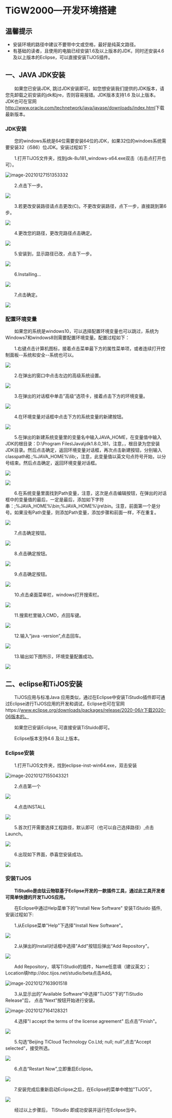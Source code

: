 # TiGW2000—开发环境搭建 #

## 温馨提示 ##
- 安装环境的路径中建议不要带中文或空格，最好是纯英文路径。
- 有基础的读者，且使用的电脑已经安装1.6及以上版本的JDK，同时还安装4.6及以上版本的Eclipse，可以直接安装TiJOS插件。

## 一、JAVA JDK安装 ##

　　如果您已安装JDK, 跳过JDK安装即可。如您想安装我们提供的JDK版本，请您先卸载之前安装的jdk和jre，否则容易报错。JDK版本支持1.6 及以上版本。JDK也可在官网<http://www.oracle.com/technetwork/java/javase/downloads/index.html>下载最新版本。   

### JDK安装 ###   

　　您的windows系统是64位需要安装64位的JDK，如果32位的windoes系统需要安装32（i586）位JDK。安装过程如下：

　　1.打开TiJOS文件夹，找到jdk-8u181_windows-x64.exe双击（右击点打开也可）。

![image-20210127151353332](img/JDK/TiJOS0.png)

　　2.点击下一步。

![](./img/JDK/TiJOS1.png)

　　3.若更改安装路径请点击更改(C)。不更改安装路径，点下一步，直接跳到第6步。

![](./img/JDK/TiJOS2.png)

　　4.更改您的路径，更改完路径点击确定。

![](./img/JDK/TiJOS3.png)

 

　　5.安装到，显示路径已改，点击下一步。

![](./img/JDK/TiJOS4.png)

　　6.Installing...

![](./img/JDK/TiJOS5.png)

　　7.点击确定。

![](./img/JDK/TiJOS6.png)

### 配置环境变量 ###

　　如果您的系统是windows10，可以选择配置环境变量也可以跳过，系统为Windows7和windows8则需要配置环境变量。配置过程如下：

　　1.右键点击计算机图标，接着点击菜单最下方的属性菜单项，或者连续打开控制面板--系统和安全--系统也可以。

![](./img/CEV/TiJOS1.png)

　　2.在弹出的窗口中点击左边的高级系统设置。

![](./img/CEV/TiJOS2.png)

　　3.在弹出的对话框中单击”高级“选项卡，接着点击下方的环境变量。

![](./img/CEV/TiJOS3.png)

　　4.在环境变量对话框中点击下方的系统变量的新建按钮。

![](./img/CEV/TiJOS4.png)

　　5.在弹出的新建系统变量里的变量名中输入JAVA_HOME，在变量值中输入JDK的根目录：D:\Program Files\Java\jdk1.8.0_181，注意，，根目录为您安装JDK目录。然后点击确定，返回环境变量对话框，再次点击新建按钮，分别输入classpath和.;%JAVA_HOME%\lib;，注意，此变量值以英文句点符号开始，以分号结束。然后点击确定，返回环境变量对话框。

![](./img/CEV/TiJOS5.png)

![](./img/CEV/TiJOS6.png)

　　6.在系统变量里面找到Path变量，注意，这次是点击编辑按钮，在弹出的对话框中的变量值的最后，一定是最后，添加如下字符串：;%JAVA_HOME%\bin;%JAVA_HOME%\jre\bin。注意，前面第一个是分号。如果没有Path变量，则添加Path变量，添加步骤和前面一样，不在重复。

![](./img/CEV/TiJOS7.png)

　　7.点击确定按钮。

![](./img/CEV/TiJOS8.png)


　　8.点击确定按钮。

![](./img/CEV/TiJOS9.png)


　　9.点击确定按钮。

![](./img/CEV/TiJOS10.png)


　　10.点击桌面菜单栏，windows打开搜索栏。

![](./img/CEV/TiJOS11.png)

　　11.搜索栏里输入CMD，点回车键。

![](./img/CEV/TiJOS12.png)

　　12.输入“java -version”,点击回车。

![](./img/CEV/TiJOS13.png)

　　13.输出如下图所示，环境变量配置成功。

![](./img/CEV/TiJOS14.png)

## 二、eclipse和TiJOS安装 ##
　　TiJOS应用与标准Java 应用类似，通过在Eclipse中安装TiStudio插件即可通过Eclipse进行TiJOS应用的开发和调试，Eclipse也可在官网https://www.eclipse.org/downloads/packages/release/2020-06/r下载2020-06版本的。

　　如果您已安装Eclipse, 可直接安装TiStuido即可。

　　Eclipse版本支持4.6 及以上版本。
### Eclipse安装 ###
　　1.打开TiJOS文件夹，找到eclipse-inst-win64.exe，双击安装

![image-20210127155043321](img/eclise_TiJOS/TiJOS1.png)

　　2.点击第一个

![](img/eclise_TiJOS/TiJOS2.png)

　　4.点击INSTALL

![](img/eclise_TiJOS/TiJOS3.png)

　　5.首次打开需要选择工程路径，默认即可（也可以自己选择路径）,点击Launch。

![](./img/eclise_TiJOS/TiJOS4.png)

　　6.出现如下界面，恭喜您安装成功。

![](./img/eclise_TiJOS/TiJOS5.png)


### 安装TiJOS ###

　　**TiStudio是由钛云物联基于Eclipse开发的一款插件工具，通过此工具开发者可简单快捷的开发TiJOS应用。**

　　在Eclipse中通过Help菜单下的"Install New Software" 安装TiStuido 插件, 安装过程如下:

　　1.从Eclipse菜单"Help"下选择"Install New Software"。

![](./img/eclise_TiJOS/TiJOS6.png)

　　2.从弹出的Install对话框中选择"Add"按钮后弹出“Add Repository"。

<img src="./img/eclise_TiJOS/TiJOS7.png"  />

　　Add Repository，填写TiStudio的插件，Name任意填（建议英文）；Location填http://doc.tijos.net/studio/beta点击Add。

![image-20210127163901518](img/eclise_TiJOS/TiJOS8.png)

　　3.从显示出的"Available Software"中选择"TiJOS"下的"TiStudio Release"后， 点击"Next"按钮开始进行安装。

![image-20210127164128321](img/eclise_TiJOS/TiJOS9.png)

　　4.选择"I accept the terms of the license agreement" 后点击"Finish"。

![](./img/eclise_TiJOS/TiJOS10.png)

　　5.勾选“Beijing TiCloud Technology Co.Ltd; null; null”,点击“Accept selected”，接受所选。

![](./img/eclise_TiJOS/TiJOS11.png)

　　6.点击“Restart Now”,立即重启Eclipse。

![](./img/eclise_TiJOS/TiJOS12.png)

　　7.安装完成后重新启动Eclipse之后，在Eclipse的菜单中增加"TiJOS"。

![](./img/eclise_TiJOS/TiJOS13.png)

　　经过以上步骤后， TiStudio 即成功安装并运行在Eclipse当中。










